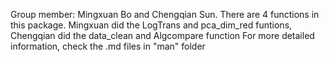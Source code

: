 Group member: Mingxuan Bo and Chengqian Sun.
There are 4 functions in this package. 
Mingxuan did the LogTrans and pca_dim_red funtions, Chengqian did the data_clean and Algcompare function
For more detailed information, check the .md files in "man" folder
